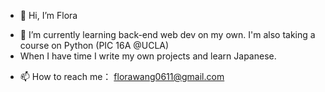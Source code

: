 - 👋 Hi, I’m Flora
<!---- - 👀 I’m interested in ...--->
- 🌱 I’m currently learning back-end web dev on my own. I'm also taking a course on Python (PIC 16A @UCLA)
-    When I have time I write my own projects and learn Japanese.
<!---- 💞️ I’m looking to collaborate on ...--->
- 📫 How to reach me： florawang0611@gmail.com

<!---
shizuchanw/shizuchanw is a ✨ special ✨ repository because its `README.md` (this file) appears on your GitHub profile.
You can click the Preview link to take a look at your changes.
--->
